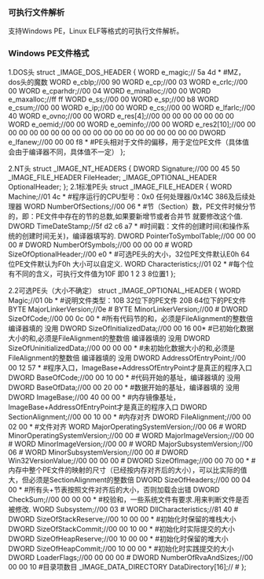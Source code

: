### 可执行文件解析
支持Windows PE，Linux ELF等格式的可执行文件解析。

### Windows PE文件格式
1.DOS头
struct _IMAGE_DOS_HEADER {
    WORD e_magic;// 5a 4d * #MZ，dos头的魔数
    WORD e_cblp;//00 90
    WORD e_cp;//00 03
    WORD e_crlc;//00 00
    WORD e_cparhdr;//00 04
    WORD e_minalloc;//00 00
    WORD e_maxalloc;//ff ff
    WORD e_ss;//00 00
    WORD e_sp;//00 b8
    WORD e_csum;//00 00
    WORD e_ip;//00 00
    WORD e_cs;//00 00
    WORD e_lfarlc;//00 40
    WORD e_ovno;//00 00
    WORD e_res[4];//00 00 00 00 00 00 00 00
    WORD e_oemid;//00 00
    WORD e_oeminfo;//00 00
    WORD e_res2[10];//00 00 00 00 00 00 00 00 00 00 00 00 00 00 00 00 00 00 00 00
    DWORD e_lfanew;//00 00 00 f8 * #PE头相对于文件的偏移，用于定位PE文件（具体值会由于编译器不同，具体值不一定）
};

2.NT头
struct _IMAGE_NT_HEADERS {
    DWORD Signature;//00 00 45 50
    _IMAGE_FILE_HEADER FileHeader;
    _IMAGE_OPTIONAL_HEADER OptionalHeader;
};
2.1标准PE头
struct _IMAGE_FILE_HEADER {
    WORD Machine;//01 4c * #程序运行的CPU型号：0x0 任何处理器/0x14C 386及后续处理器
    WORD NumberOfSections;//00 06 * #节（Section）数，PE文件时候分节的，即：PE文件中存在的节的总数,如果要新增节或者合并节 就要修改这个值.
    DWORD TimeDateStamp;//5f d2 c6 a7 * #时间戳：文件的创建时间(和操作系统的创建时间无关)，编译器填写的.
    DWORD PointerToSymbolTable;//00 00 00 00 #
    DWORD NumberOfSymbols;//00 00 00 00 #
    WORD SizeOfOptionalHeader;//00 e0 * #可选PE头的大小，32位PE文件默认E0h 64位PE文件默认为F0h  大小可以自定义.
    WORD Characteristics;//01 02 * #每个位有不同的含义，可执行文件值为10F 即0 1 2 3 8位置1
};

2.2可选PE头（大小不确定）
struct _IMAGE_OPTIONAL_HEADER {
    WORD Magic;//01 0b * #说明文件类型：10B 32位下的PE文件     20B 64位下的PE文件
    BYTE MajorLinkerVersion;//0e #
    BYTE MinorLinkerVersion;//00 #
    DWORD SizeOfCode;//00 00 0c 00 * #所有代码节的和，必须是FileAlignment的整数倍 编译器填的  没用
    DWORD SizeOfInitializedData;//00 00 16 00* #已初始化数据大小的和,必须是FileAlignment的整数倍 编译器填的  没用
    DWORD SizeOfUninitializedData;//00 00 00 00 * #未初始化数据大小的和,必须是FileAlignment的整数倍 编译器填的  没用
    DWORD AddressOfEntryPoint;//00 00 12 57 * #程序入口，ImageBase+AddressOfEntryPoint才是真正的程序入口
    DWORD BaseOfCode;//00 00 10 00 * #代码开始的基址，编译器填的   没用
    DWORD BaseOfData;//00 00 20 00 * #数据开始的基址，编译器填的   没用
    DWORD ImageBase;//00 40 00 00 * #内存镜像基址，ImageBase+AddressOfEntryPoint才是真正的程序入口
    DWORD SectionAlignment;//00 00 10 00 * #内存对齐
    DWORD FileAlignment;//00 00 02 00 * #文件对齐
    WORD MajorOperatingSystemVersion;//00 06 #
    WORD MinorOperatingSystemVersion;//00 00 #
    WORD MajorImageVersion;//00 00 #
    WORD MinorImageVersion;//00 00 #
    WORD MajorSubsystemVersion;//00 06 #
    WORD MinorSubsystemVersion;//00 00 #
    DWORD Win32VersionValue;//00 00 00 00 #
    DWORD SizeOfImage;//00 00 70 00 * #内存中整个PE文件的映射的尺寸（已经按内存对齐后的大小），可以比实际的值大，但必须是SectionAlignment的整数倍
    DWORD SizeOfHeaders;//00 00 04 00 * #所有头+节表按照文件对齐后的大小，否则加载会出错
    DWORD CheckSum;//00 00 00 00 * #校验和，一些系统文件有要求.用来判断文件是否被修改.
    WORD Subsystem;//00 03 #
    WORD DllCharacteristics;//81 40 #
    DWORD SizeOfStackReserve;//00 10 00 00 * #初始化时保留的堆栈大小
    DWORD SizeOfStackCommit;//00 00 10 00 * #初始化时实际提交的大小
    DWORD SizeOfHeapReserve;//00 10 00 00 * #初始化时保留的堆大小
    DWORD SizeOfHeapCommit;//00 10 00 00 * #初始化时实践提交的大小
    DWORD LoaderFlags;//00 00 00 00 #
    DWORD NumberOfRvaAndSizes;//00 00 00 10 #目录项数目
    _IMAGE_DATA_DIRECTORY DataDirectory[16];// #
};
